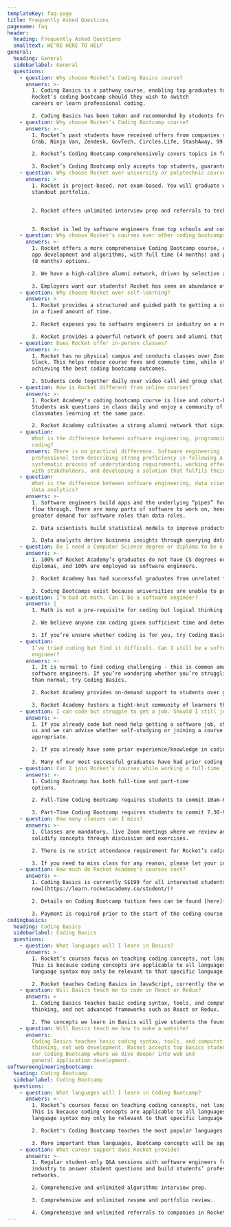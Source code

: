 ```yaml
---
templateKey: faq-page
title: Frequently Asked Questions
pagename: faq
header:
  heading: Frequently Asked Questions
  smalltext: WE’RE HERE TO HELP
general:
  heading: General
  sidebarlabel: General
  questions:
    - question: Why choose Rocket’s Coding Basics course?
      answers: >-
        1. Coding Basics is a pathway course, enabling top graduates to enrol in
        Rocket’s coding bootcamp should they wish to switch
        careers or learn professional coding.

        2. Coding Basics has been taken and recommended by students from top tech companies such as Facebook, Stripe, Grab, Shopee, Rakuten, Ninja Van, McKinsey, and more.
    - question: Why choose Rocket’s Coding Bootcamp course?
      answers: >-
        1. Rocket’s past students have received offers from companies such as
        Grab, Ninja Van, Zendesk, GovTech, Circles.Life, StashAway, 99.co, Xfers and Gotrade.

        2. Rocket’s Coding Bootcamp comprehensively covers topics in frontend, backend, cloud, and algorithms that other coding bootcamps typically skim over, resulting in a more standout portfolio.

        3. Rocket’s Coding Bootcamp only accepts top students, guaranteeing a strong network of classmates and alumni.
    - question: Why choose Rocket over university or polytechnic courses?
      answers: >
        1. Rocket is project-based, not exam-based. You will graduate with a
        standout portfolio.


        2. Rocket offers unlimited interview prep and referrals to tech companies, often overlooked by academic programmes.


        3. Rocket is led by software engineers from top schools and companies such as Stanford, Cambridge and Facebook that have strong connections to the tech industry.
    - question: Why choose Rocket's courses over other coding bootcamps?
      answers: >-
        1. Rocket offers a more comprehensive Coding Bootcamp course, covering
        app development and algorithms, with full time (4 months) and part time
        (8 months) options.

        2. We have a high-calibre alumni network, driven by selective admissions that screens upfront for coding aptitude and communication skills.

        3. Employers want our students! Rocket has seen an abundance of tech company hiring partners that trust our selection process and quality of education - as attested to by our depth and breath of hiring partners such as Carousell, Xendit, Advance.AI, StashAway, Payfazz, Unit21 and Kargo.
    - question: Why choose Rocket over self-learning?
      answers: >
        1. Rocket provides a structured and guided path to getting a coding job
        in a fixed amount of time.

        2. Rocket exposes you to software engineers in industry on a regular basis to grow your network.

        3. Rocket provides a powerful network of peers and alumni that you can draw on for your future career.
    - question: Does Rocket offer in-person classes?
      answers: >-
        1. Rocket has no physical campus and conducts classes over Zoom and
        Slack. This helps reduce course fees and commute time, while still
        achieving the best coding bootcamp outcomes.

        2. Students code together daily over video call and group chat. There are fewer than 10 students per instructor, enabling interactive classes where students ask questions and get feedback.
    - question: How is Rocket different from online courses?
      answers: >-
        1. Rocket Academy's coding bootcamp course is live and cohort-based.
        Students ask questions in class daily and enjoy a community of
        classmates learning at the same pace.

        2. Rocket Academy cultivates a strong alumni network that significantly helps graduates with their careers.
    - question:
        What is the difference between software engineering, programming, and
        coding?
      answers: There is no practical difference. Software engineering is a
        professional term describing strong proficiency in following a
        systematic process of understanding requirements, working effectively
        with stakeholders, and developing a solution that fulfils their needs.
    - question:
        What is the difference between software engineering, data science, and
        data analytics?
      answers: >-
        1. Software engineers build apps and the underlying “pipes” for data to
        flow through. There are many parts of software to work on, hence the
        greater demand for software roles than data roles.

        2. Data scientists build statistical models to improve products, for example to make spam classifications, product recommendations, or match drivers and riders. Data scientists typically do the math, and software engineers build the product.

        3. Data analysts derive business insights through querying data and generating reports. This is typically a less skill-intensive job that more people can do, hence there is a comparatively lower average compensation and job security than software engineer and data scientist roles.
    - question: Do I need a Computer Science degree or diploma to be a software engineer?
      answers: >-
        1. 100% of Rocket Academy’s graduates do not have CS degrees or
        diplomas, and 100% are employed as software engineers.

        2. Rocket Academy has had successful graduates from unrelated fields like cooking and horse racing.

        3. Coding Bootcamps exist because universities are unable to produce enough engineers. Companies will hire great engineers, regardless of professional qualifications.
    - question: I’m bad at math. Can I be a software engineer?
      answers: |
        1. Math is not a pre-requisite for coding but logical thinking is.

        2. We believe anyone can coding given sufficient time and determination.

        3. If you’re unsure whether coding is for you, try Coding Basics!
    - question:
        I’ve tried coding but find it difficult. Can I still be a software
        engineer?
      answers: >-
        1. It is normal to find coding challenging - this is common among all
        software engineers. If you’re wondering whether you’re struggling more
        than normal, try Coding Basics.

        2. Rocket Academy provides on-demand support to students over group chat. We ask students to ask for help if they’re stuck for longer than 15 minutes, such that they do not spend too much time on relatively straightforward problems.

        3. Rocket Academy fosters a tight-knit community of learners that help each other. You will always have peers working through the same material that you can work together with and get help from. With time, you will learn.
    - question: I can code but struggle to get a job. Should I still join Rocket Academy?
      answers: >-
        1. If you already code but need help getting a software job, chat with
        us and we can advise whether self-studying or joining a course is
        appropriate.

        2. If you already have some prior experience/knowledge in coding and would like to join Rocket's Coding Bootcamp program, we may waive the Coding Basics requirement - reach out to us at hello at rocketacademy.co to find out more!

        3. Many of our most successful graduates have had prior coding experience before joining Rocket. Our Coding Bootcamp then provided them with the conceptual foundations, interview prep, and professional network they needed to complete their career switch.
    - question: Can I join Rocket’s courses while working a full-time job?
      answers: >-
        1. Coding Bootcamp has both full-time and part-time
        options.

        2. Full-Time Coding Bootcamp requires students to commit 10am-6pm SGT Mon-Fri for 4 months. We discourage working a full-time job while enrolled in the full-time Coding Bootcamp.

        3. Part-Time Coding Bootcamp requires students to commit 7.30-9.30pm SGT Tuesday evenings, and 10am-12pm SGT Saturday mornings, with roughly 20 hours of work per week for 8 months.
    - question: How many classes can I miss?
      answers: >-
        1. Classes are mandatory, live Zoom meetings where we review and
        solidify concepts through discussion and exercises.

        2. There is no strict attendance requirement for Rocket’s coding courses, but students who are not performing will be removed from their course.

        3. If you need to miss class for any reason, please let your instructor know ahead of time.
    - question: How much do Rocket Academy's courses cost?
      answers: >-
        1. Coding Basics is currently S$199 for all interested students. [Apply
        now](https://learn.rocketacademy.co/student/)!

        2. Details on Coding Bootcamp tuition fees can be found [here](https://rocketacademy.co/courses/bootcamp/). We accept payment via credit card, or if you are based in Singapore, PayNow. We also offer a 3-month installment plan via Atome for Singapore-based credit card users only. 

        3. Payment is required prior to the start of the coding course to secure your spot in the program.
codingbasics:
  heading: Coding Basics
  sidebarlabel: Coding Basics
  questions:
    - question: What languages will I learn in Basics?
      answers: >
        1. Rocket’s courses focus on teaching coding concepts, not languages.
        This is because coding concepts are applicable to all languages, but
        language syntax may only be relevant to that specific language.

        2. Rocket teaches Coding Basics in JavaScript, currently the world’s most popular language. Basics coding concepts are relevant to almost all programming languages used today.
    - question: Will Basics teach me to code in React or Redux?
      answers: >
        1. Coding Basics teaches basic coding syntax, tools, and computational
        thinking, and not advanced frameworks such as React or Redux.

        2. The concepts we learn in Basics will give students the foundation to better harness frameworks such as React or Redux during Coding Bootcamp.
    - question: Will Basics teach me how to make a website?
      answers:
        Coding Basics teaches basic coding syntax, tools, and computational
        thinking, not web development. Rocket accepts top Basics students into
        our Coding Bootcamp where we dive deeper into web and
        general application development.
softwareengineeringbootcamp:
  heading: Coding Bootcamp
  sidebarlabel: Coding Bootcamp
  questions:
    - question: What languages will I learn in Coding Bootcamp?
      answers: >-
        1. Rocket’s courses focus on teaching coding concepts, not languages.
        This is because coding concepts are applicable to all languages, but
        language syntax may only be relevant to that specific language.

        2. Rocket's Coding Bootcamp teaches the most popular languages and frameworks such as JavaScript, Python, SQL, Bash, Express, and React.

        3. More important than languages, Bootcamp concepts will be applicable to almost all languages, frameworks, and apps.
    - question: What career support does Rocket provide?
      answers: >-
        1. Regular student-only Q&A sessions with software engineers from
        industry to answer student questions and build students’ professional
        networks.

        2. Comprehensive and unlimited algorithms interview prep.

        3. Comprehensive and unlimited resume and portfolio review.

        4. Comprehensive and unlimited referrals to companies in Rocket Academy’s network (almost all companies). Rocket Academy only accepts high-performing Coding Basics students to Coding Bootcamp, and companies trust that Rocket attracts and produces top talent.
---
```

